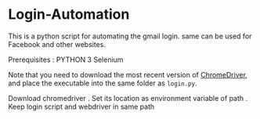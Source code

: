  # Login-Automation
 This is a python script for automating the gmail login. same can be used for Facebook and other websites.

Prerequisites :
PYTHON 3 
Selenium


Note that you need to download the most recent version of [ChromeDriver](https://sites.google.com/a/chromium.org/chromedriver/), and place the executable into the same folder as `login.py`.

Download chromedriver .
Set its location as environment variable of path .
Keep login script and webdriver in same path 
